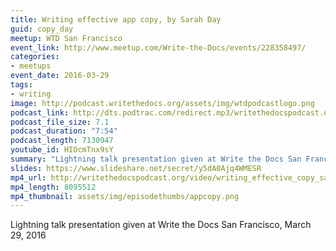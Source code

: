 ```yaml
---
title: Writing effective app copy, by Sarah Day
guid: copy_day
meetup: WTD San Francisco
event_link: http://www.meetup.com/Write-the-Docs/events/228358497/
categories:
- meetups
event_date: 2016-03-29
tags:
- writing
image: http://podcast.writethedocs.org/assets/img/wtdpodcastlogo.png
podcast_link: http://dts.podtrac.com/redirect.mp3/writethedocspodcast.org/writing-effective-app-copy-sarah-day.mp3
podcast_file_size: 7.1
podcast_duration: "7:54"
podcast_length: 7130947
youtube_id: HIOcmTnx9sY
summary: "Lightning talk presentation given at Write the Docs San Francisco, March 29, 2016."
slides: https://www.slideshare.net/secret/y5dA0Ajq4WMESR
mp4_url: http://writethedocspodcast.org/video/writing_effective_copy_sarah_day.mp4
mp4_length: 8095512
mp4_thumbnail: assets/img/episodethumbs/appcopy.png
---
```


Lightning talk presentation given at Write the Docs San Francisco, March 29, 2016
